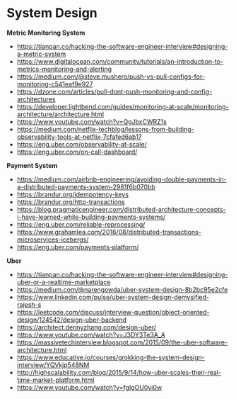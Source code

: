 # System Design

**Metric Monitoring System**
* https://tianpan.co/hacking-the-software-engineer-interview#designing-a-metric-system
* https://www.digitalocean.com/community/tutorials/an-introduction-to-metrics-monitoring-and-alerting
* https://medium.com/@steve.mushero/push-vs-pull-configs-for-monitoring-c541eaf9e927
* https://dzone.com/articles/pull-dont-push-monitoring-and-config-architectures
* https://developer.lightbend.com/guides/monitoring-at-scale/monitoring-architecture/architecture.html
* https://www.youtube.com/watch?v=QgJbxCWRZ1s
* https://medium.com/netflix-techblog/lessons-from-building-observability-tools-at-netflix-7cfafed6ab17
* https://eng.uber.com/observability-at-scale/
* https://eng.uber.com/on-call-dashboard/


**Payment System**

* https://medium.com/airbnb-engineering/avoiding-double-payments-in-a-distributed-payments-system-2981f6b070bb
* https://brandur.org/idempotency-keys
* https://brandur.org/http-transactions
* https://blog.pragmaticengineer.com/distributed-architecture-concepts-i-have-learned-while-building-payments-systems/
* https://eng.uber.com/reliable-reprocessing/
* https://www.grahamlea.com/2016/08/distributed-transactions-microservices-icebergs/
* https://eng.uber.com/payments-platform/



**Uber**
* https://tianpan.co/hacking-the-software-engineer-interview#designing-uber-or-a-realtime-marketplace
* https://medium.com/@narengowda/uber-system-design-8b2bc95e2cfe
* https://www.linkedin.com/pulse/uber-system-design-demysified-rajesh-s
* https://leetcode.com/discuss/interview-question/object-oriented-design/124542/design-uber-backend
* https://architect.dennyzhang.com/design-uber/
* https://www.youtube.com/watch?v=J3DY3Te3A_A
* https://massivetechinterview.blogspot.com/2015/09/the-uber-software-architecture.html
* https://www.educative.io/courses/grokking-the-system-design-interview/YQVkjp548NM
* http://highscalability.com/blog/2015/9/14/how-uber-scales-their-real-time-market-platform.html
* https://www.youtube.com/watch?v=fgIgOU0yi0w





